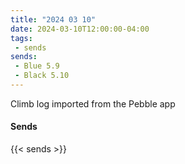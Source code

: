```yaml
---
title: "2024 03 10"
date: 2024-03-10T12:00:00-04:00
tags:
 - sends
sends:
 - Blue 5.9
 - Black 5.10
---
```


Climb log imported from the Pebble app<!--more-->

#### Sends

{{< sends >}}

